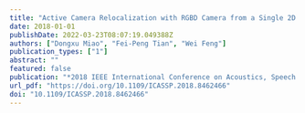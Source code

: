 ```yaml
---
title: "Active Camera Relocalization with RGBD Camera from a Single 2D Image"
date: 2018-01-01
publishDate: 2022-03-23T08:07:19.049388Z
authors: ["Dongxu Miao", "Fei-Peng Tian", "Wei Feng"]
publication_types: ["1"]
abstract: ""
featured: false
publication: "*2018 IEEE International Conference on Acoustics, Speech and Signal Processing, ICASSP 2018, Calgary, AB, Canada, April 15-20, 2018*"
url_pdf: "https://doi.org/10.1109/ICASSP.2018.8462466"
doi: "10.1109/ICASSP.2018.8462466"
---
```


